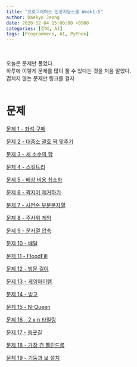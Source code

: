 ```yaml
---
title: "프로그래머스 인공지능스쿨 Week1-5"
author: Daekyo Jeong
date: 2020-12-04 15:00:00 +0900
categories: [강의, AI]
tags: [Programmers, AI, Python]
---
```



<br/>

오늘은 문제만 풀었다.   
하루에 이렇게 문제를 많이 풀 수 있다는 것을 처음 알았다.   
겹치지 않는 문제만 링크를 걸자    
<br/>

# 문제

[문제 1 - 좌석 구매](/posts/Algorithm15/)   


[문제 2 - 대중소 괄호 짝 맞추기](/posts/Algorithm16/)   


[문제 3 - 세 소수의 합](/posts/Algorithm17/)   


[문제 4 - 스킬트리](/posts/Algorithm18/)  


[문제 5 - 배상 비용 최소화](/posts/Algorithm19/)  


[문제 6 - 짝지어 제거하기](/posts/Algorithm20/)  


[문제 7 - 사전순 부분문자열](/posts/Algorithm21/)  


[문제 8 - 주사위 게임](/posts/Algorithm22/)  


[문제 9 - 문자열 압축](/posts/Algorithm23/)  


[문제 10 - 배달](/posts/Algorithm24/)  


[문제 11 - FloodFill](/posts/Algorithm25/)  


[문제 12 - 방문 길이](/posts/Algorithm26/)  


[문제 13 - 게임아이템](/posts/Algorithm27/)  


[문제 14 - 빙고](/posts/Algorithm28/)


[문제 15 - N-Queen](/posts/Algorithm29/)    


[문제 16 - 2 x n 타일링](/posts/Algorithm30/)    


[문제 17 - 등굣길](/posts/Algorithm31/)    


[문제 18 - 가장 긴 팰린드롬](/posts/Algorithm32/)    


[문제 19 - 기둥과 보 설치](/posts/Algorithm33/)    
<br/>
